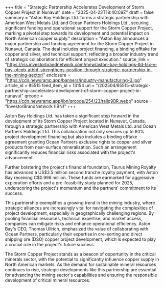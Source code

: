+++
title = "Strategic Partnership Accelerates Development of Storm Copper Project in Nunavut"
date = "2025-04-23T18:40:09Z"
draft = false
summary = "Aston Bay Holdings Ltd. forms a strategic partnership with American West Metals Ltd. and Ocean Partners Holdings Ltd., securing significant funding and operational support for the Storm Copper Project, marking a pivotal step towards its development and potential impact on North American copper supply."
description = "Aston Bay announces a major partnership and funding agreement for the Storm Copper Project in Nunavut, Canada. The deal includes project financing, a binding offtake for copper and silver, and technical support, reflecting a broader industry trend of strategic collaborations for efficient project execution."
source_link = "https://rss.investorbrandnetwork.com/mnw/aston-bay-holdings-ltd-tsx-v-bay-otcqb-atbhf-strengthens-position-through-strategic-partnership-in-the-mining-sector/"
enclosure = "https://cdn.newsramp.app/banners/industry-manufacturing-3.jpg"
article_id = 85515
feed_item_id = 13154
url = "/202504/85515-strategic-partnership-accelerates-development-of-storm-copper-project-in-nunavut"
qrcode = "https://cdn.newsramp.app/ibn/qrcode/254/23/tallq9BR.webp"
source = "InvestorBrandNetwork (IBN)"
+++

<p>Aston Bay Holdings Ltd. has taken a significant step forward in the development of its Storm Copper Project located in Nunavut, Canada, through a strategic partnership with American West Metals Ltd. and Ocean Partners Holdings Ltd. This collaboration not only secures up to 80% project development financing but also includes a binding offtake agreement granting Ocean Partners exclusive rights to copper and silver products from near-surface mineralization. Such an arrangement significantly reduces financial risks associated with the project's advancement.</p><p>Further bolstering the project's financial foundation, Taurus Mining Royalty has advanced a US$3.5 million second tranche royalty payment, with Aston Bay receiving C$0.996 million. These funds are earmarked for aggressive exploration efforts and a pre-feasibility study planned for 2025, underscoring the project's momentum and the partners' commitment to its success.</p><p>This partnership exemplifies a growing trend in the mining industry, where strategic alliances are increasingly vital for navigating the complexities of project development, especially in geographically challenging regions. By pooling financial resources, technical expertise, and market access, companies can mitigate risks and enhance operational efficiency. Aston Bay's CEO, Thomas Ullrich, emphasized the value of collaborating with Ocean Partners, particularly their expertise in ore-sorting and direct shipping ore (DSO) copper project development, which is expected to play a crucial role in the project's future success.</p><p>The Storm Copper Project stands as a beacon of opportunity in the critical minerals sector, with the potential to significantly influence copper supply in North American markets. As the demand for sustainable mineral resources continues to rise, strategic developments like this partnership are essential for advancing the mining sector's capabilities and ensuring the responsible development of critical mineral resources.</p>